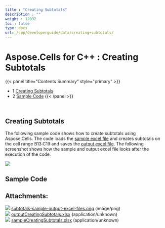 ```yaml
---
title : "Creating Subtotals" 
description : "" 
weight : 12032 
toc : false
type: docs
url: /cpp/developerguide/data/creating+subtotals/
---
```


# Aspose.Cells for C++ : Creating Subtotals


{{< panel title="Contents Summary" style="primary" >}}
*   1 [Creating Subtotals](#creating-subtotals)
*   2 [Sample Code](#sample-code)
{{< /panel >}}
 

 

## Creating Subtotals

The following sample code shows how to create subtotals using Aspose.Cells. The code loads the [sample excel file](https://docs2.aspose.com/cells/cpp/attachments/21102597/21266433.xlsx) and creates subtotals on the cell range B13:C19 and saves the [output excel file](https://docs2.aspose.com/cells/cpp/attachments/21102597/21266437.xlsx). The following screenshot shows how the sample and output excel file looks after the execution of the code.

![](https://docs2.aspose.com/cells/cpp/attachments/21102597/21266436.png)

## Sample Code

## Attachments:

![](https://docs2.aspose.com/cells/cpp/images/icons/bullet_blue.gif) [subtotals-sample-output-excel-files.png](https://docs2.aspose.com/cells/cpp/attachments/21102597/21266436.png) (image/png)  
![](https://docs2.aspose.com/cells/cpp/images/icons/bullet_blue.gif) [outputCreatingSubtotals.xlsx](https://docs2.aspose.com/cells/cpp/attachments/21102597/21266437.xlsx) (application/unknown)  
![](https://docs2.aspose.com/cells/cpp/images/icons/bullet_blue.gif) [sampleCreatingSubtotals.xlsx](https://docs2.aspose.com/cells/cpp/attachments/21102597/21266433.xlsx) (application/unknown)  

